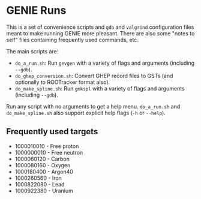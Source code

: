 # GENIE Runs

This is a set of convenience scripts and `gdb` and `valgrind` configuration files
meant to make running GENIE more pleasant. There are also some "notes to self"
files containing frequently used commands, etc.

The main scripts are:

* `do_a_run.sh`: Run `gevgen` with a variety of flags and arguments (including
`--gdb`).
* `do_ghep_conversion.sh`: Convert GHEP record files to GSTs (and optionally to
ROOTracker format also).
* `do_make_spline.sh`: Run `gmkspl` with a variety of flags and arguments
(including `--gdb`).

Run any script with no arguments to get a help menu. `do_a_run.sh` and
`do_make_spline.sh` also support explicit help flags (`-h` or `--help`).

## Frequently used targets

* 1000010010 - Free proton
* 1000000010 - Free neutron
* 1000060120 - Carbon
* 1000080160 - Oxygen
* 1000180400 - Argon40
* 1000260560 - Iron
* 1000822080 - Lead
* 1000922380 - Uranium
